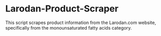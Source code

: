 # Larodan-Product-Scraper
This script scrapes product information from the Larodan.com website, specifically from the monounsaturated fatty acids category.
